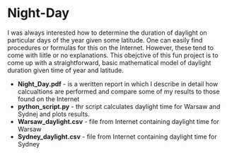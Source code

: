 # Night-Day
I was always interested how to determine the duration of daylight on particular days of the year given some latitude. One can easily find procedures or formulas for this on the Internet. However, these tend to come with liitle or no explanations. This obejctive of this fun project is to come up with a straightforward, basic mathematical model of daylight duration given time of year and latitude. 

* **Night_Day.pdf** - is a weritten report in which I describe in detail how calcualtions are performed and compare some of my results to those found on the Internet
* **python_script.py** - thr script calculates daylight time for Warsaw and Sydnej and plots results.
* **Warsaw_daylight.csv** - file from Internet containing daylight time for Warsaw
* **Sydney_daylight.csv** - file from Internet containing daylight time for Sydney


